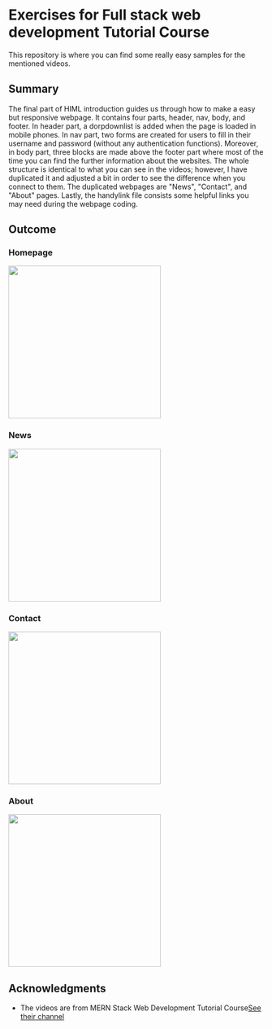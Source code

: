 # Exercises for Full stack web development Tutorial Course
This repository is where you can find some really easy samples for the mentioned videos.

## Summary

The final part of HIML introduction guides us through how to make a easy but responsive webpage. It contains four parts, header, nav, body, and footer. In header part, a dorpdownlist is added when the page is loaded in mobile phones. In nav part, two forms are created for users to fill in their username and password (without any authentication functions). Moreover, in body part, three blocks are made above the footer part where most of the time you can find the further information about the websites. 
The whole structure is identical to what you can see in the videos; however, I have duplicated it and adjusted a bit in order to see the difference when you connect to them. The duplicated webpages are "News", "Contact", and "About" pages.
Lastly, the handylink file consists some helpful links you may need during the webpage coding.

## Outcome
### Homepage
<img src="https://user-images.githubusercontent.com/74449345/104835434-07b7a700-58ea-11eb-88e9-c0979bc38eb6.gif" width="300">

### News
<img src="https://user-images.githubusercontent.com/74449345/104835624-3c782e00-58eb-11eb-9f38-792fbdb39b1f.gif" width="300">

### Contact
<img src="https://user-images.githubusercontent.com/74449345/104835688-9973e400-58eb-11eb-9623-98d7ff660ca3.gif" width="300">

### About
<img src="https://user-images.githubusercontent.com/74449345/104835434-07b7a700-58ea-11eb-88e9-c0979bc38eb6.gif" width="300">


## Acknowledgments

* The videos are from MERN Stack Web Development Tutorial Course[See their channel](https://www.youtube.com/channel/UCDsEHTvh-YO80AZna7X7UVA)


